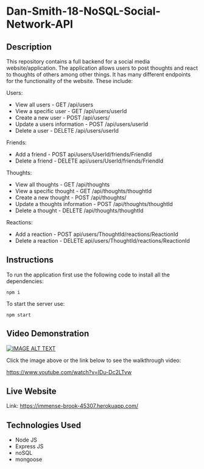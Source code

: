 # Dan-Smith-18-NoSQL-Social-Network-API


**Description**
---

This repository contains a full backend for a social media website/application.
The application allows users to post thoughts and react to thoughts of others among other things.
It has many different endpoints for the functionality of the website. These include:

Users:
- View all users - GET /api/users
- View a specific user - GET /api/users/userId
- Create a new user - POST /api/users/
- Update a users information - POST /api/users/userId
- Delete a user - DELETE /api/users/userId

Friends:
- Add a friend - POST api/users/UserId/friends/FriendId
- Delete a friend - DELETE api/users/UserId/friends/FriendId

Thoughts:
- View all thoughts - GET /api/thoughts
- View a specific thought - GET /api/thoughts/thoughtId
- Create a new thought - POST /api/thoughts/
- Update a thoughts information - POST /api/thoughts/thoughtId
- Delete a thought - DELETE /api/thoughts/thoughtId

Reactions:
- Add a reaction - POST api/users/ThoughtId/reactions/ReactionId
- Delete a reaction - DELETE api/users/ThoughtId/reactions/ReactionId


**Instructions**
---

To run the application first use the following code to install all the dependencies:
```
npm i
```

To start the server use:
```
npm start
```

**Video Demonstration**
---

[![IMAGE ALT TEXT](https://www.youtube.com/watch?v=IDu-Dc2LTvw/0.jpg)](https://www.youtube.com/watch?v=IDu-Dc2LTvw "Tech Blog - Full Stack Application Node Express Handlebars Sequelize Heroku JawsDB")


Click the image above or the link below to see the walkthrough video:

https://www.youtube.com/watch?v=IDu-Dc2LTvw

**Live Website**
---

Link:
https://immense-brook-45307.herokuapp.com/

**Technologies Used**
---

- Node JS
- Express JS
- noSQL
- mongoose

